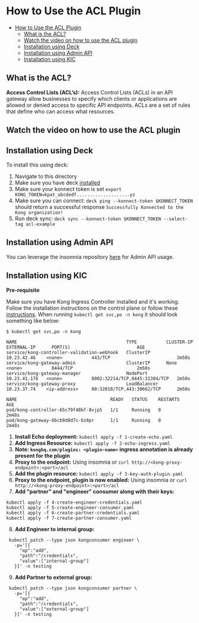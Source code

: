 # How to Use the ACL Plugin

- [How to Use the ACL Plugin](#how-to-use-the-acl-plugin)
  - [What is the ACL?](#what-is-the-acl)
  - [Watch the video on how to use the ACL plugin](#watch-the-video-on-how-to-use-the-acl-plugin)
  - [Installation using Deck](#installation-using-deck)
  - [Installation using Admin API](#installation-using-admin-api)
  - [Installation using KIC](#installation-using-kic)

## What is the ACL?

**Access Control Lists (ACL’s):** Access Control Lists (ACLs) in an API gateway allow businesses to specify which clients or applications are allowed or denied access to specific API endpoints. ACLs are a set of rules that define who can access what resources.

## Watch the video on how to use the ACL plugin

<!--
[![First [PLUGIN NAME]](./images/activate.png)](https://youtu.be/ "First [PLUGIN NAME]")
-->

## Installation using Deck

To install this using deck:

1. Navigate to this directory
2. Make sure you have deck [installed](https://docs.konghq.com/deck/latest/installation/)
3. Make sure your konnect token is set `export KONG_TOKEN=kpat_abcdedf....................yz`
4. Make sure you can connect: `deck ping --konnect-token $KONNECT_TOKEN` should return a successful response `Successfully Konnected to the Kong organization!`
5. Run deck sync: `deck sync --konnect-token $KONNECT_TOKEN --select-tag acl-example`

## Installation using Admin API

You can leverage the insomnia repository [here](https://github.com/irishtek-solutions/kong-konnect-inso) for Admin API usage.

## Installation using KIC

**Pre-requisite**

Make sure you have Kong Ingress Controller installed and it's working. Follow the installation instructions on the control plane or follow these [instructions](../../install/kic-install/). When running  `kubectl get svc,po -n kong` it should look something like below:

```
$ kubectl get svc,po -n kong

NAME                                         TYPE           CLUSTER-IP     EXTERNAL-IP      PORT(S)                         AGE
service/kong-controller-validation-webhook   ClusterIP      10.23.42.46    <none>           443/TCP                         2m50s
service/kong-gateway-admin                   ClusterIP      None           <none>           8444/TCP                        2m50s
service/kong-gateway-manager                 NodePort       10.23.41.176   <none>           8002:32214/TCP,8445:31304/TCP   2m50s
service/kong-gateway-proxy                   LoadBalancer   10.23.37.74    <ip-address>     80:32018/TCP,443:30662/TCP      2m50s

NAME                                   READY   STATUS    RESTARTS   AGE
pod/kong-controller-65c79f48bf-8vjp5   1/1     Running   0          2m48s
pod/kong-gateway-6bcb9d8d7c-6z8pr      1/1     Running   0          2m48s
```

1. **Install Echo deployment:** `kubectl apply -f 1-create-echo.yaml`
2. **Add Ingress Resource:** `kubectl apply -f 2-echo-ingress.yaml` 
3. **Note: `konghq.com/plugins: <plugin-name>` ingress annotation is already present for the plugin**
4. **Proxy to the endpoint:** Using insomnia or `curl http://<kong-proxy-endpoint>:<port>/acl`
5. **Add the plugin resource:** `kubectl apply -f 3-key-auth-plugin.yaml`
6. **Proxy to the endpoint, plugin is now enabled:** Using insomnia or `curl http://<kong-proxy-endpoint>:<port>/acl`
7. **Add "partner" and "engineer" consumer along with their keys:**

```
kubectl apply -f 4-create-engineer-credentials.yaml 
kubectl apply -f 5-create-engineer-consumer.yaml
kubectl apply -f 6-create-partner-credentials.yaml
kubectl apply -f 7-create-partner-consumer.yaml 
```

8. **Add Engineer to internal group:**

```
 kubectl patch --type json kongconsumer engineer \
   -p='[{
     "op":"add",
     "path":"/credentials",
     "value":["internal-group"]
   }]' -n testing
```

9. **Add Partner to external group:**

```
 kubectl patch --type json kongconsumer partner \
   -p='[{
     "op":"add",
     "path":"/credentials",
     "value":["external-group"]
   }]' -n testing
```

